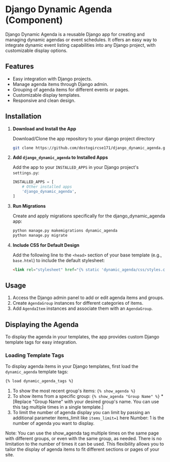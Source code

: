 # Django Dynamic Agenda (Component)

Django Dynamic Agenda is a reusable Django app for creating and managing dynamic agendas or event schedules. It offers an easy way to integrate dynamic event listing capabilities into any Django project, with customizable display options.

## Features

- Easy integration with Django projects.
- Manage agenda items through Django admin.
- Grouping of agenda items for different events or pages.
- Customizable display templates.
- Responsive and clean design.

## Installation

1. **Download and Install the App**

   Download/Clone the app repository to your django project directory
   ```bash
   git clone https://github.com/dostogircse171/django_dynamic_agenda.git

2. **Add `django_dynamic_agenda` to Installed Apps**

   Add the app to your `INSTALLED_APPS` in your Django project's `settings.py`:

   ```python
   INSTALLED_APPS = [
       # Other installed apps
       'django_dynamic_agenda',
   ]

3. **Run Migrations**

   Create and apply migrations specifically for the django_dynamic_agenda app:

   ```python
   python manage.py makemigrations dynamic_agenda
   python manage.py migrate

4. **Include CSS for Default Design**

   Add the following line to the `<head>` section of your base template (e.g., `base.html`) to include the default stylesheet:

   ```html
   <link rel="stylesheet" href="{% static 'dynamic_agenda/css/styles.css' %}">

## Usage
1. Access the Django admin panel to add or edit agenda items and groups.
2. Create `AgendaGroup` instances for different categories of items.
3. Add `AgendaItem` instances and associate them with an `AgendaGroup`.

## Displaying the Agenda

To display the agenda in your templates, the app provides custom Django template tags for easy integration.

### Loading Template Tags

To display agenda items in your Django templates, first load the `dynamic_agenda` template tags:
```html
{% load dynamic_agenda_tags %}
```

1. To show the most recent group's items: `{% show_agenda %}`
2. To show items from a specific group: `{% show_agenda "Group Name" %}` 
*[Replace "Group Name" with your desired group's name. You can use this tag multiple times in a single template.]
3. To limit the number of agenda display you can limit by passing  an additional parameter items_limit like `items_limit=1` here Number: 1 is the number of agenda you want to display.

Note: You can use the show_agenda tag multiple times on the same page with different groups, or even with the same group, as needed. There is no limitation to the number of times it can be used. This flexibility allows you to tailor the display of agenda items to fit different sections or pages of your site.
